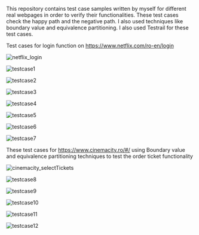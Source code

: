This repository contains test case samples written by myself for different real webpages in order to verify their functionalities. These test cases check the happy path and the negative path. I also used techniques like boundary value and equivalence partitioning. I also used Testrail for these test cases.

Test cases for login function on https://www.netflix.com/ro-en/login 

![netflix_login](https://github.com/cristiol/Test-case-samples/assets/142798921/bd8e14aa-6387-44f7-bd9f-a3d48c699e87)

![testcase1](https://github.com/cristiol/Test-case-samples/assets/142798921/8e39e978-f03b-4861-93d3-2142dd087f13)

![testcase2](https://github.com/cristiol/Test-case-samples/assets/142798921/a6b7ccae-63ba-4cde-bf5b-ec98306d4c3f)

![testcase3](https://github.com/cristiol/Test-case-samples/assets/142798921/1d8c5803-4291-4a9e-9f2e-30f8f7cdd540)

![testcase4](https://github.com/cristiol/Test-case-samples/assets/142798921/13901b6e-fc70-448c-a2ba-0daee135175c)

![testcase5](https://github.com/cristiol/Test-case-samples/assets/142798921/ce281e6c-941f-4a2d-82f8-e30dda04626a)

![testcase6](https://github.com/cristiol/Test-case-samples/assets/142798921/2f9f96c2-18e7-4aa7-a84b-9a5676d37301)

![testcase7](https://github.com/cristiol/Test-case-samples/assets/142798921/5fc7c78a-1f54-4d62-8094-be7473db56c1)

These test cases for https://www.cinemacity.ro/#/ using Boundary value and equivalence partitioning techniques to test the order ticket functionality

![cinemacity_selectTickets](https://github.com/cristiol/Test-case-samples/assets/142798921/0c70ff34-20bd-4c21-bf38-f59cbaf698f3)

![testcase8](https://github.com/cristiol/Test-case-samples/assets/142798921/6785f050-9ccc-4eac-b4f7-b27dd45111db)

![testcase9](https://github.com/cristiol/Test-case-samples/assets/142798921/01231153-2244-47a3-a53c-9b3dade9a05c)

![testcase10](https://github.com/cristiol/Test-case-samples/assets/142798921/95fcf7a1-dd75-4667-8f03-64bde3d626e9)

![testcase11](https://github.com/cristiol/Test-case-samples/assets/142798921/d817cee5-0523-4343-abb2-061764c2cce2)

![testcase12](https://github.com/cristiol/Test-case-samples/assets/142798921/60832973-1538-4748-a051-fc36dd983749)


